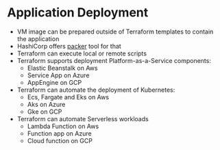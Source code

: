 # Application Deployment

* VM image can be prepared outside of Terraform templates to contain the application
* HashiCorp offers [packer](https://www.packer.io/) tool for that
* Terraform can execute local or remote scripts
* Terraform supports deployment Platform-as-a-Service components:
  * Elastic Beanstalk on Aws
  * Service App on Azure
  * AppEngine on GCP
* Terraform can automate the deployment of Kubernetes:
  * Ecs, Fargate and Eks on Aws
  * Aks on Azure
  * Gke on GCP
* Terraform can automate Serverless workloads
  * Lambda Function on Aws
  * Function app on Azure
  * Cloud function on GCP

